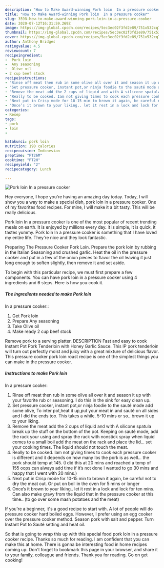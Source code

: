 ```yaml
---
description: "How to Make Award-winning Pork loin  In a pressure cooker"
title: "How to Make Award-winning Pork loin  In a pressure cooker"
slug: 3598-how-to-make-award-winning-pork-loin-in-a-pressure-cooker
date: 2020-07-12T16:31:59.269Z
image: https://img-global.cpcdn.com/recipes/5ec3ec02f3fd2e89/751x532cq70/pork-loin-in-a-pressure-cooker-recipe-main-photo.jpg
thumbnail: https://img-global.cpcdn.com/recipes/5ec3ec02f3fd2e89/751x532cq70/pork-loin-in-a-pressure-cooker-recipe-main-photo.jpg
cover: https://img-global.cpcdn.com/recipes/5ec3ec02f3fd2e89/751x532cq70/pork-loin-in-a-pressure-cooker-recipe-main-photo.jpg
author: Anthony Bridges
ratingvalue: 4.5
reviewcount: 7
recipeingredient:
-  Pork loin
-  Any seasoning
-  Olive oil
- 2 cup beef stock
recipeinstructions:
- "Rinse off meat then rub in some olive all over it and season it up with your favorite rub or seasoning. I do this in the sink for easy clean up."
- "Set pressure cooker, instant pot,or ninja foodie to the sauté mode add some olive, To inter pot,heat it up,put your meat in and sauté on all sides and I did the ends too. This takes a while. 5-10 mins or so.. brown it up to your liking."
- "Remove the meat add the 2 cups of liquid and with A silicone spatula break up the stuff on the bottom of the pot. Keeping on sauté mode, add the rack your using and spray the rack with nonstick spray when liquid comes to a small boil add the meat on the rack and place the lid... set your cooking times. The liquid should not touch the meat."
- "Really to be cooked. Iam not giving times to cook each pressure cooker is different and it depends on how many lbs the pork is as well... the pork should temp at 145. (I did this at 20 mins and reached a temp of 155 oops can always add time if it’s not done I wanted to go 30 mins and happy that I went with 20 mins.)"
- "Next put in Crisp mode for 10-15 min to brown it again, be careful not to dry the meat out. Or put on boil in the oven for 5 mins or longer"
- "Once’s it brown to your liking.. let it rest in a lock and lock for ten mins. Can also make gravy from the liquid that in the pressure cooker at this time.. (to go over some mash potatoes and the meat)"
categories:
- Resep
tags:
- pork
- loin
- 

katakunci: pork loin 
nutrition: 198 calories
recipecuisine: Indonesian
preptime: "PT26M"
cooktime: "PT2H"
recipeyield: "2"
recipecategory: Lunch

---
```



![Pork loin 
In a pressure cooker](https://img-global.cpcdn.com/recipes/5ec3ec02f3fd2e89/751x532cq70/pork-loin-in-a-pressure-cooker-recipe-main-photo.jpg)

Hey everyone, I hope you're having an amazing day today. Today, I will show you a way to make a special dish, pork loin 
in a pressure cooker. One of my favorites food recipes. For mine, I will make it a bit tasty. This will be really delicious.

Pork loin 
In a pressure cooker is one of the most popular of recent trending meals on earth. It is enjoyed by millions every day. It is simple, it is quick, it tastes yummy. Pork loin 
In a pressure cooker is something that I have loved my entire life. They're nice and they look fantastic.

Preparing The Pressure Cooker Pork Loin. Prepare the pork loin by rubbing in the Italian Seasoning and crushed garlic. Heat the oil in the pressure cooker and put in a few of the onion pieces to flavor the oil leaving it just long enough to soften slightly, then remove it and set aside.


To begin with this particular recipe, we must first prepare a few components. You can have pork loin 
in a pressure cooker using 4 ingredients and 6 steps. Here is how you cook it.

##### The ingredients needed to make Pork loin 
In a pressure cooker::

1. Get  Pork loin
1. Prepare  Any seasoning
1. Take  Olive oil
1. Make ready 2 cup beef stock


Remove pork to a serving platter. DESCRIPTION Fast and easy to cook Instant Pot Pork Tenderloin with Honey Garlic Sauce. This IP pork tenderloin will turn out perfectly moist and juicy with a great mixture of delicious flavor. This pressure cooker pork loin roast recipe is one of the simplest things you can make in the pressure cooker. 

##### Instructions to make Pork loin 
In a pressure cooker:

1. Rinse off meat then rub in some olive all over it and season it up with your favorite rub or seasoning. I do this in the sink for easy clean up.
1. Set pressure cooker, instant pot,or ninja foodie to the sauté mode add some olive, To inter pot,heat it up,put your meat in and sauté on all sides and I did the ends too. This takes a while. 5-10 mins or so.. brown it up to your liking.
1. Remove the meat add the 2 cups of liquid and with A silicone spatula break up the stuff on the bottom of the pot. Keeping on sauté mode, add the rack your using and spray the rack with nonstick spray when liquid comes to a small boil add the meat on the rack and place the lid... set your cooking times. The liquid should not touch the meat.
1. Really to be cooked. Iam not giving times to cook each pressure cooker is different and it depends on how many lbs the pork is as well... the pork should temp at 145. (I did this at 20 mins and reached a temp of 155 oops can always add time if it’s not done I wanted to go 30 mins and happy that I went with 20 mins.)
1. Next put in Crisp mode for 10-15 min to brown it again, be careful not to dry the meat out. Or put on boil in the oven for 5 mins or longer
1. Once’s it brown to your liking.. let it rest in a lock and lock for ten mins. Can also make gravy from the liquid that in the pressure cooker at this time.. (to go over some mash potatoes and the meat)


If you&#39;re a beginner, it&#39;s a good recipe to start with. A lot of people will do pressure cooker hard boiled eggs. However, I prefer using an egg cooker over the pressure cooker method. Season pork with salt and pepper. Turn Instant Pot to Sauté setting and heat oil. 

So that is going to wrap this up with this special food pork loin 
in a pressure cooker recipe. Thanks so much for reading. I am confident that you can make this at home. There is gonna be interesting food in home recipes coming up. Don't forget to bookmark this page in your browser, and share it to your family, colleague and friends. Thank you for reading. Go on get cooking!
